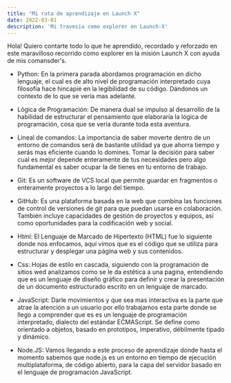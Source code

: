 ```yaml
---
title: "Mi ruta de aprendizaje en Launch X"
date: 2022-03-01
description: 'Mi travesia como explorer en Launch-X'
---
```


Hola! Quiero contarte todo lo que he aprendido, recordado y reforzado en este maravilloso recorrido como explorer en la misión  Launch X con ayuda de mis comansder's.

* Python: En la primera parada abordamos programación en dicho lenguaje, el cual es de alto nivel de programación interpretado cuya filosofía hace hincapié en la legibilidad de su código. Dándonos un contexto de lo que se vería mas adelante.

* Lógica de Programación: De manera dual se impulso al desarrollo de la habilidad de estructurar el pensamiento que elaboraría la lógica de programación, cosa que se  vería durante toda esta aventura.

* Lineal de comandos: La importancia de saber moverte dentro de un entorno de comandos será de bastante utilidad ya que ahorra tiempo y serás mas eficiente cuando lo domines. Tomar la decisión para saber cual es mejor depende enteramente de tus necesidades pero algo fundamental es saber ocupar la de tienes en tu entorno de trabajo. 

* Git: Es un software de VCS local que permite guardar en fragmentos o enteramente proyectos a lo largo del tiempo.

* GitHub: Es una plataforma basada en la web que combina las funciones de control de versiones de git para que puedan usarse en colaboración. También incluye capacidades de gestión de proyectos y equipos, así como oportunidades para la codificación web y social.

* Html: El Lenguaje de Marcado de Hipertexto (HTML) fue lo siguiente donde nos enfocamos, aquí vimos que es el código que se utiliza para estructurar y desplegar una página web y sus contenidos.

* Css: Hojas de estilo en cascada, siguiendo con la programación de sitios wed analizamos como se le da  estética a una pagina, entendiendo que es un lenguaje de diseño gráfico para definir y crear la presentación de un documento estructurado escrito en un lenguaje de marcado.

* JavaScript: Darle movimientos y que sea mas interactiva es la parte  que atrae la atención a un usuario por ello trabajamos esta parte donde se llego a comprender que es es un lenguaje de programación interpretado, dialecto del estándar ECMAScript. Se define como orientado a objetos, basado en prototipos, imperativo, débilmente tipado y dinámico. 

* Node.JS: Vamos llegando a este proceso de aprendizaje donde hasta el momento sabemos que node.js  es un entorno en tiempo de ejecución multiplataforma, de código abierto, para la capa del servidor basado en el lenguaje de programación JavaScript.

